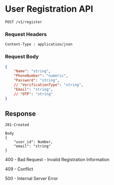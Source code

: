 # User Registration API
```
POST /v1/register
```

### Request Headers
```
Content-Type : application/json
```

### Request Body
``` json
{
    "Name": "string",
    "PhoneNumber": "numeric",
    "Password": "string",
    // "VerificationType": "string",
    "Email": "string",
    // "OTP": "string"    
}
```
## Response
```
201-Created

Body
{
    "user_id": Number,
    "email": "string"
}
```
400 - Bad Request - Invalid Registration Information

409 - Conflict

500 - Internal Server Error